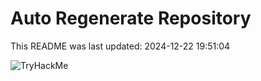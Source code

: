 # Auto Regenerate Repository

This README was last updated: 2024-12-22 19:51:04

 ![TryHackMe](https://tryhackme.com/badge/533634)